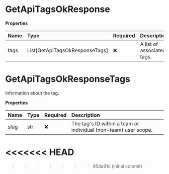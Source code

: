 # GetApiTagsOkResponse

**Properties**

| Name | Type                           | Required | Description                |
| :--- | :----------------------------- | :------- | :------------------------- |
| tags | List[GetApiTagsOkResponseTags] | ❌       | A list of associated tags. |

# GetApiTagsOkResponseTags

Information about the tag.

**Properties**

| Name | Type | Required | Description                                                     |
| :--- | :--- | :------- | :-------------------------------------------------------------- |
| slug | str  | ❌       | The tag's ID within a team or individual (non-team) user scope. |
<<<<<<< HEAD
=======

<!-- This file was generated by liblab | https://liblab.com/ -->
>>>>>>> 95da91c (initial commit)
